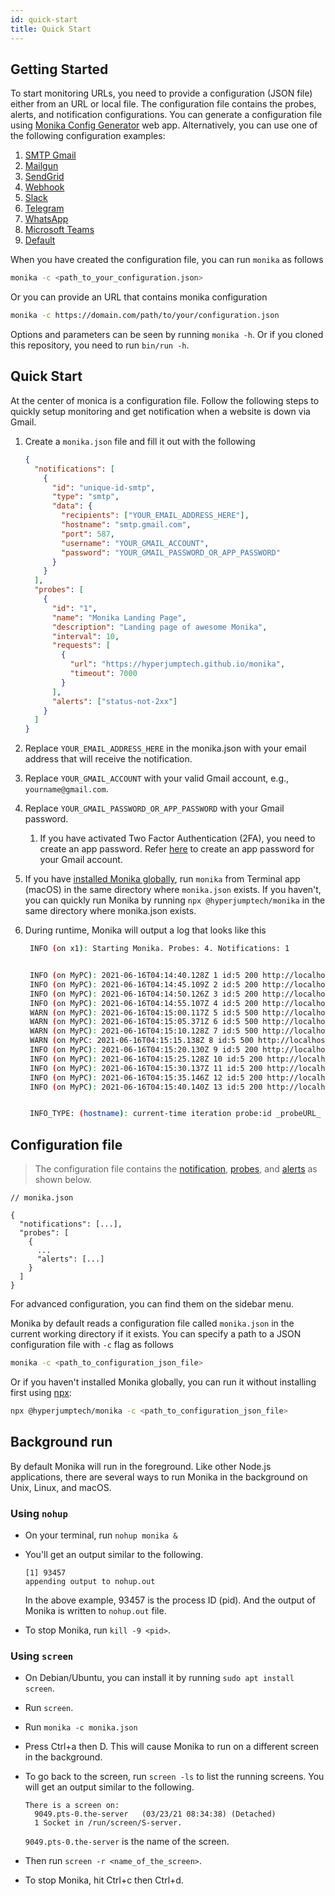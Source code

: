 ```yaml
---
id: quick-start
title: Quick Start
---
```


## Getting Started

To start monitoring URLs, you need to provide a configuration (JSON file) either from an URL or local file. The configuration file contains the probes, alerts, and notification configurations. You can generate a configuration file using [Monika Config Generator](https://hyperjumptech.github.io/monika-config-generator) web app. Alternatively, you can use one of the following configuration examples:

1. [SMTP Gmail](https://github.com/hyperjumptech/monika/blob/main/config_sample/config.smtp-gmail.example.json)
2. [Mailgun](https://github.com/hyperjumptech/monika/blob/main/config_sample/config.mailgun.example.json)
3. [SendGrid](https://github.com/hyperjumptech/monika/blob/main/config_sample/config.sendgrid.example.json)
4. [Webhook](https://github.com/hyperjumptech/monika/blob/main/config_sample/config.webhook.example.json)
5. [Slack](https://github.com/hyperjumptech/monika/blob/main/config_sample/config.slack.example.json)
6. [Telegram](https://github.com/hyperjumptech/monika/blob/main/config_sample/config.telegram.example.json)
7. [WhatsApp](https://github.com/hyperjumptech/monika/blob/main/config_sample/config.whatsapp.example.json)
8. [Microsoft Teams](https://github.com/hyperjumptech/monika/blob/main/config_sample/config.teams.example.json)
9. [Default](https://github.com/hyperjumptech/monika/blob/main/monika.example.json)

When you have created the configuration file, you can run `monika` as follows

```bash
monika -c <path_to_your_configuration.json>
```

Or you can provide an URL that contains monika configuration

```bash
monika -c https://domain.com/path/to/your/configuration.json
```

Options and parameters can be seen by running `monika -h`. Or if you cloned this repository, you need to run `bin/run -h`.

## Quick Start

At the center of monica is a configuration file. Follow the following steps to quickly setup monitoring and get notification when a website is down via Gmail.

1. Create a `monika.json` file and fill it out with the following

   ```json
   {
     "notifications": [
       {
         "id": "unique-id-smtp",
         "type": "smtp",
         "data": {
           "recipients": ["YOUR_EMAIL_ADDRESS_HERE"],
           "hostname": "smtp.gmail.com",
           "port": 587,
           "username": "YOUR_GMAIL_ACCOUNT",
           "password": "YOUR_GMAIL_PASSWORD_OR_APP_PASSWORD"
         }
       }
     ],
     "probes": [
       {
         "id": "1",
         "name": "Monika Landing Page",
         "description": "Landing page of awesome Monika",
         "interval": 10,
         "requests": [
           {
             "url": "https://hyperjumptech.github.io/monika",
             "timeout": 7000
           }
         ],
         "alerts": ["status-not-2xx"]
       }
     ]
   }
   ```

2. Replace `YOUR_EMAIL_ADDRESS_HERE` in the monika.json with your email address that will receive the notification.
3. Replace `YOUR_GMAIL_ACCOUNT` with your valid Gmail account, e.g., `yourname@gmail.com`.
4. Replace `YOUR_GMAIL_PASSWORD_OR_APP_PASSWORD` with your Gmail password.
   1. If you have activated Two Factor Authentication (2FA), you need to create an app password. Refer [here](https://support.google.com/accounts/answer/185833) to create an app password for your Gmail account.
5. If you have [installed Monika globally](/installation), run `monika` from Terminal app (macOS) in the same directory where `monika.json` exists. If you haven't, you can quickly run Monika by running `npx @hyperjumptech/monika` in the same directory where monika.json exists.
6. During runtime, Monika will output a log that looks like this

   ```bash
    INFO (on x1): Starting Monika. Probes: 4. Notifications: 1


    INFO (on MyPC): 2021-06-16T04:14:40.128Z 1 id:5 200 http://localhost:7001/health 7ms
    INFO (on MyPC): 2021-06-16T04:14:45.109Z 2 id:5 200 http://localhost:7001/health 4ms
    INFO (on MyPC): 2021-06-16T04:14:50.126Z 3 id:5 200 http://localhost:7001/health 10ms
    INFO (on MyPC): 2021-06-16T04:14:55.107Z 4 id:5 200 http://localhost:7001/health 1ms
    WARN (on MyPC): 2021-06-16T04:15:00.117Z 5 id:5 500 http://localhost:7001/health 0ms, ALERT: status-not-2xx
    WARN (on MyPC): 2021-06-16T04:15:05.371Z 6 id:5 500 http://localhost:7001/health 0ms, ALERT: status-not-2xx
    WARN (on MyPC): 2021-06-16T04:15:10.128Z 7 id:5 500 http://localhost:7001/health 0ms, ALERT: status-not-2xx
    WARN (on MyPC: 2021-06-16T04:15:15.138Z 8 id:5 500 http://localhost:7001/health 0ms, ALERT: status-not-2xx, NOTIF: service probably down
    INFO (on MyPC): 2021-06-16T04:15:20.130Z 9 id:5 200 http://localhost:7001/health 6ms
    INFO (on MyPC): 2021-06-16T04:15:25.128Z 10 id:5 200 http://localhost:7001/health 4ms
    INFO (on MyPC): 2021-06-16T04:15:30.137Z 11 id:5 200 http://localhost:7001/health 6ms
    INFO (on MyPC): 2021-06-16T04:15:35.146Z 12 id:5 200 http://localhost:7001/health 8ms, NOTIF: service is back up
    INFO (on MyPC): 2021-06-16T04:15:40.140Z 13 id:5 200 http://localhost:7001/health 4ms


    INFO_TYPE: (hostname): current-time iteration probe:id _probeURL_ [response time in ms],[ALERT messages if any], [NOTIFICATION messages if any]
   ```

## Configuration file

> The configuration file contains the [notification](/monika/guides/notifications), [probes](/monika/guides/probes), and [alerts](/monika/guides/alerts) as shown below.

```
// monika.json

{
  "notifications": [...],
  "probes": [
    {
      ...
      "alerts": [...]
    }
  ]
}
```

For advanced configuration, you can find them on the sidebar menu.

Monika by default reads a configuration file called `monika.json` in the current working directory if it exists. You can specify a path to a JSON configuration file with `-c` flag as follows

```bash
monika -c <path_to_configuration_json_file>
```

Or if you haven't installed Monika globally, you can run it without installing first using [npx](https://www.npmjs.com/package/npx):

```bash
npx @hyperjumptech/monika -c <path_to_configuration_json_file>
```

## Background run

By default Monika will run in the foreground. Like other Node.js applications, there are several ways to run Monika in the background on Unix, Linux, and macOS.

### Using `nohup`

- On your terminal, run `nohup monika &`
- You'll get an output similar to the following.

  ```
  [1] 93457
  appending output to nohup.out
  ```

  In the above example, 93457 is the process ID (pid). And the output of Monika is written to `nohup.out` file.

- To stop Monika, run `kill -9 <pid>`.

### Using `screen`

- On Debian/Ubuntu, you can install it by running `sudo apt install screen`.
- Run `screen`.
- Run `monika -c monika.json`
- Press Ctrl+a then D. This will cause Monika to run on a different screen in the background.
- To go back to the screen, run `screen -ls` to list the running screens. You will get an output similar to the following.

  ```
  There is a screen on:
    9049.pts-0.the-server	(03/23/21 08:34:38)	(Detached)
    1 Socket in /run/screen/S-server.
  ```

  `9049.pts-0.the-server` is the name of the screen.

- Then run `screen -r <name_of_the_screen>`.
- To stop Monika, hit Ctrl+c then Ctrl+d.
